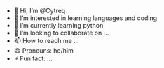- 👋 Hi, I’m @Cytreq
- 👀 I’m interested in learning languages and coding
- 🌱 I’m currently learning python
- 💞️ I’m looking to collaborate on ...
- 📫 How to reach me ...
- 😄 Pronouns: he/him
- ⚡ Fun fact: ...

<!---
Cytreq/Cytreq is a ✨ special ✨ repository because its `README.md` (this file) appears on your GitHub profile.
You can click the Preview link to take a look at your changes.
--->
